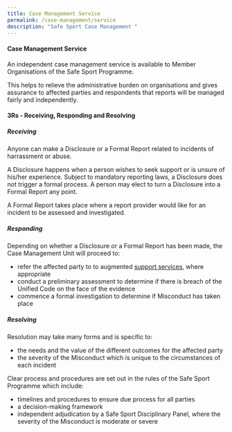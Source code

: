 ```yaml
---
title: Case Management Service
permalink: /case-management/service
description: "Safe Sport Case Management "
---
```

#### Case Management Service

An independent case management service is available to Member Organisations of the Safe Sport Programme.

This helps to relieve the administrative burden on organisations and gives assurance to affected parties and respondents that reports will be managed fairly and independently.


#### 3Rs -  Receiving, Responding and Resolving



##### Receiving
Anyone can make a Disclosure or a Formal Report related to incidents of harrassment or abuse.

A Disclosure happens when a person wishes to seek support or is unsure of his/her experience. Subject to mandatory reporting laws, a Disclosure does not trigger a formal process. A person may elect to turn a Disclosure into a Formal Report any point. 

A Formal Report takes place where a report provider would like for an incident to be assessed and investigated.


##### Responding

Depending on whether a Disclosure or a Formal Report has been made, the Case Management Unit will proceed to:
* refer the affected party to to augmented [support services](/case-management/support-network), where appropriate
* conduct a preliminary assessment to determine if there is breach of the Unified Code on the face of the evidence
* commence a formal investigation to determine if Misconduct has taken place


##### Resolving

Resolution may take many forms and is specific to:
* the needs and the value of the different outcomes for the affected party
* the severity of the Misconduct which is unique to the circumstances of each incident  

Clear process and procedures are set out in the rules of the Safe Sport Programme which include:
* timelines and procedures to ensure due process for all parties
* a decision-making framework
* independent adjudication by a Safe Sport Disciplinary Panel, where the severity of the Misconduct is moderate or severe